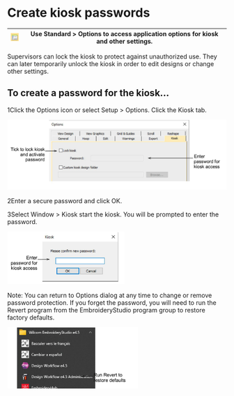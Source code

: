 # Create kiosk passwords

| ![Options.png](assets/Options.png) | Use Standard > Options to access application options for kiosk and other settings. |
| ---------------------------------- | ---------------------------------------------------------------------------------- |

Supervisors can lock the kiosk to protect against unauthorized use. They can later temporarily unlock the kiosk in order to edit designs or change other settings.

## To create a password for the kiosk...

1Click the Options icon or select Setup > Options. Click the Kiosk tab.

![lettering_kiosk00023.png](assets/lettering_kiosk00023.png)

2Enter a secure password and click OK.

3Select Window > Kiosk start the kiosk. You will be prompted to enter the password.

![KioskPasswordConfirm.png](assets/KioskPasswordConfirm.png)

Note: You can return to Options dialog at any time to change or remove password protection. If you forget the password, you will need to run the Revert program from the EmbroideryStudio program group to restore factory defaults.

![WilcomESTools.png](assets/WilcomESTools.png)
